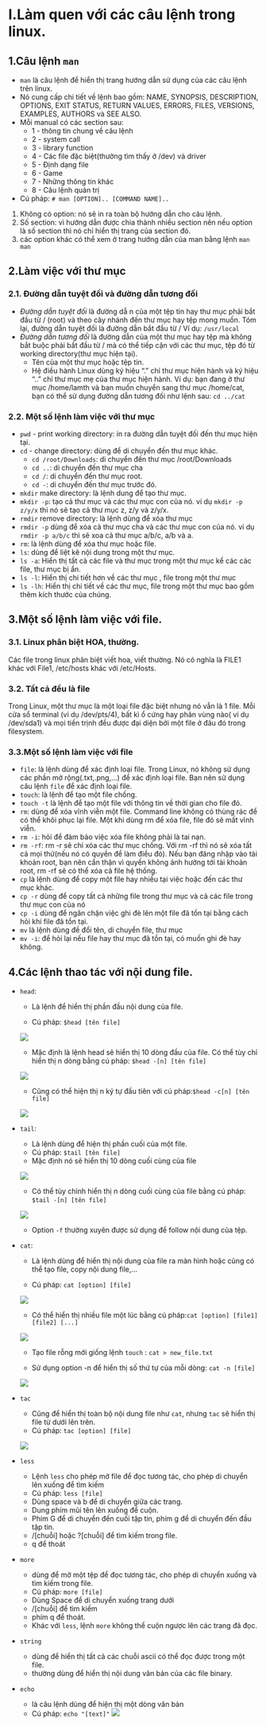 # I.Làm quen với các câu lệnh trong linux.
## 1.Câu lệnh `man`
- `man` là câu lệnh để hiển thị trang hướng dẫn sử dụng của các câu lệnh trên linux.
- Nó cung cấp chi tiết về lệnh bao gồm: NAME, SYNOPSIS, DESCRIPTION, OPTIONS, EXIT STATUS, RETURN VALUES, ERRORS, FILES, VERSIONS, EXAMPLES, AUTHORS và SEE ALSO.
- Mỗi manual có các section sau:
    - 1 - thông tin chung về câu lệnh
    - 2 - system call
    - 3 - library function
    - 4 - Các file đặc biệt(thường tìm thấy ở /dev) và driver
    - 5 - Định dạng file
    - 6 - Game
    - 7 - Những thông tin khác
    - 8 - Câu lệnh quản trị
- Cú pháp: `# man [OPTION].. [COMMAND NAME]..`
1. Không có option: nó sẽ in ra toàn bộ hướng dẫn cho câu lệnh.
2. Số section: vì hướng dẫn được chia thành nhiều section nên nếu option là số section thì nó chỉ hiển thị trang của section đó.
3. các option khác có thể xem ở trang hướng dẫn của man bằng lệnh `man man`

## 2.Làm việc với thư mục
### 2.1. Đường dẫn tuyệt đối và đường dẫn tương đối
- *Đường dẫn tuyệt đối* là đường dẫ n của một tệp tin hay thư mục phải bắt đầu từ / (root) và theo cây nhánh đến thư mục hay tệp mong muốn. Tóm lại, đường dẫn tuyệt đối là đường dẫn bắt đầu từ /
Ví dụ: `/usr/local`
- *Đường dẫn tương đối* là đường dẫn của một thư mục hay tệp mà không bắt buộc phải bắt đầu từ / mà có thể tiếp cận với các thư mục, tệp đó từ working directory(thư mục hiện tại).
    - Tên của một thư mục hoặc tệp tin.
    - Hệ điều hành Linux dùng ký hiệu “.” chỉ thư mục hiện hành và ký hiệu “..” chỉ thư mục mẹ của thư mục hiện hành.
Ví dụ: bạn đang ở thư mục /home/lamth và bạn muốn chuyển sang thư mục /home/cat, bạn có thể sử dụng đường dẫn tương đối như lệnh sau: `cd ../cat`
### 2.2. Một số lệnh làm việc với thư mục
- `pwd` - print working directory: in ra đường dẫn tuyệt đối đến thư mục hiện tại.
- `cd` - change directory:  dùng để di chuyển đến thư mục khác.
    - `cd /root/Downloads`: di chuyển đến thư mục /root/Downloads
    - `cd ..`: di chuyển đến thư mục cha
    - `cd /`: di chuyển đến thư mục root.
    - `cd -`: di chuyển đến thư mục trước đó.
- `mkdir` make directory: là lệnh dung để tạo thư mục.
- `mkdir -p`: tạo cả thư mục và các thư mục con của nó. ví dụ `mkdir -p z/y/x` thì nó sẽ tạo cả thư mục z, z/y và z/y/x.
- `rmdir` remove directory: là lệnh dùng để xóa thư mục
- `rmdir -p` dùng để xóa cả thư mục cha và các thư mục con của nó. ví dụ `rmdir -p a/b/c` thì sẽ xoa cả thư mục a/b/c, a/b và a.
- `rm`: là lệnh dùng để xóa thư mục hoặc file.
- `ls`: dùng để liệt kê nội dung trong một thư mục.
- `ls -a`: Hiển thị tất cả các file và thư mục trong một thư mục kể các các file, thư mục bị ẩn.
- `ls -l`: Hiển thị chi tiết hơn về các thư mục , file trong một thư mục
- `ls -lh`: Hiển thị chi tiết về các thư mục, file trong một thư mục bao gồm thêm kích thước của chúng.
## 3.Một số lệnh làm việc với file.
### 3.1. Linux phân biệt HOA, thường.
Các file trong linux phân biệt viết hoa, viết thường. Nó có nghĩa là FILE1 khác với File1, /etc/hosts khác với /etc/Hosts.
### 3.2. Tất cả đều là file
Trong Linux, một thư mục là một loại file đặc biệt nhưng nó vẫn là 1 file.
Mỗi cửa sổ terminal (ví dụ /dev/pts/4), bất kì ổ cứng hay phân vùng nào( ví dụ /dev/sda1) và mọi tiến trịnh đều được đại diện bởi một file ở đâu đó trong filesystem.
### 3.3.Một số lệnh làm việc với file
- `file`: là lệnh dùng để xác định loại file. Trong Linux, nó không sử dụng các phần mở rộng(.txt,.png,...) để xác định loại file. Bạn nên sử dụng câu lệnh `file` để xác định loại file.
- `touch`: là lệnh để tạo một file chống.
- `touch -t` là lệnh để tạo một file với thông tin về thời gian cho file đó.
- `rm`: dùng để xóa vĩnh viễn một file. Command line không có thùng rác để có thể khôi phục lại file. Một khi dùng rm để xóa file, file đó sẽ mất vĩnh viễn.
- `rm -i`: hỏi để đảm bảo việc xóa file không phải là tai nạn.
- `rm -rf`: rm -r sẽ chỉ xóa các thư mục chống. Với rm -rf thì nó sẽ xóa tất cả mọi thứ(nếu nó có quyền để làm điều đó). Nếu bạn đăng nhập vào tài khoản root, bạn nên cẩn thận vì quyền không ảnh hưởng tới tài khoản root, rm -rf sẽ có thể xóa cả file hệ thống.
- `cp` là lệnh dùng để copy một file hay nhiều tại việc hoặc đến các thư mục khác.
- `cp -r` dùng để copy tất cả những file trong thư mục và cả các file trong thư mục con của nó
- `cp -i` dùng để ngăn chặn việc ghi đè lên một file đã tồn tại bằng cách hỏi khi file đã tồn tại.
- `mv` là lệnh dùng đề đổi tên, di chuyển file, thư mục
- `mv -i`: để hỏi lại nếu file hay thư mục đã tồn tại, có muốn ghi đè hay không.
## 4.Các lệnh thao tác với nội dung file.
- `head`:
    - Là lệnh để hiển thị phần đầu nội dung của file.
   
    - Cú pháp: `$head [tên file]`
   
    ![](https://i.imgur.com/A5E6IWc.png)
   
    - Mặc định là lệnh head sẽ hiển thị 10 dòng đầu của file. Có thể tùy chỉ hiển thị n dòng bằng cú pháp: `$head -[n] [tên file]`
   
    ![](https://i.imgur.com/dFgSk7k.png)
  
    - Cũng có thể hiện thị n ký tự đầu tiên với cú pháp:`$head -c[n] [tên file]`
  
    ![](https://i.imgur.com/JqAO3F2.png)

- `tail`:
    - Là lệnh dùng để hiện thị phần cuối của một file.
    - Cú pháp: `$tail [tên file]`
    - Mặc định nó sẽ hiển thị 10 dòng cuối cùng của file
    
    ![](https://i.imgur.com/WRw2O5A.png)
    
    - Có thể tùy chỉnh hiển thị n dòng cuối cùng của file bằng cú pháp: `$tail -[n] [tên file]`
    
    ![](https://i.imgur.com/YgnXID6.png)

    - Option `-f` thường xuyên được sử dụng để follow nội dung của tệp.

- `cat`:
    - Là lệnh dùng để hiển thị nội dung của file ra màn hình hoặc cũng có thể tạo file, copy nội dung file,...

    - Cú pháp: `cat [option] [file]`
   
    ![](https://i.imgur.com/yfw0u1B.png)

    - Có thể hiển thị nhiều file một lúc bằng cú pháp:`cat [option] [file1] [file2] [...]`
    
    ![](https://i.imgur.com/RIMw6CP.png)

    - Tạo file rỗng mới giống lệnh `touch` : `cat > new_file.txt`
   
    - Sử dụng option -n để hiển thị số thứ tự của mỗi dòng: `cat -n [file]`

    ![](https://i.imgur.com/Oe36AtE.png)

- `tac`
    - Cũng để hiển thị toàn bộ nội dung file như `cat`, nhưng `tac` sẽ hiển thị file từ dưới lên trên.
    - Cú pháp: `tac [option] [file]`
    
    ![](https://i.imgur.com/lFd3GKe.png)

- `less`
    - Lệnh `less` cho phép mở file để đọc tương tác, cho phép di chuyển lên xuống để tìm kiếm
    - Cú pháp: `less [file]`
    - Dùng space và b để di chuyển giữa các trang.
    - Dung phím mũi tên lên xuống để cuộn.
    - Phím G để di chuyển đến cuối tập tin, phím g để di chuyển đến đầu tập tin.
    - /[chuỗi] hoặc ?[chuỗi] để tìm kiếm trong file.
    - q để thoát 
- `more`
    - dùng để mở một tệp để đọc tương tác, cho phép di chuyển xuống và tìm kiếm trong file.
    - Cú pháp: `more [file]`
    - Dùng Space để di chuyển xuống trang dưới
    - /[chuỗi] để tìm kiếm 
    - phím q để thoát.
    - Khác với `less`, lệnh `more` không thể cuộn ngược lên các trang đã đọc.
    
- `string`
    - dùng để hiển thị tất cả các chuỗi ascii có thể đọc được trong một file.
    - thường dùng để hiển thị nội dung văn bản của các file binary.
- `echo`
    - là câu lệnh dùng để hiện thị một dòng văn bản
    - Cú pháp: `echo "[text]"`
    ![](https://i.imgur.com/abQorb2.png)

    





